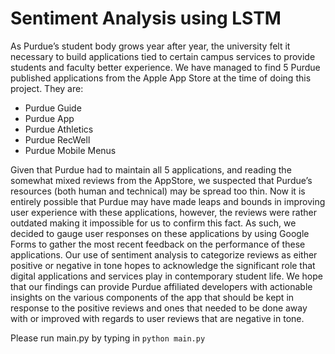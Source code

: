 # Sentiment Analysis using LSTM

As Purdue’s student body grows year after year, the university felt it necessary to build applications tied to certain campus services to provide students and faculty better experience. We have managed to find 5 Purdue published applications from the Apple App Store at the time of doing this project. They are:

* Purdue Guide 
* Purdue App
* Purdue Athletics
* Purdue RecWell
* Purdue Mobile Menus

Given that Purdue had to maintain all 5 applications, and reading the somewhat mixed reviews from the AppStore, we suspected that Purdue’s resources (both human and technical) may be spread too thin. Now it is entirely possible that Purdue may have made leaps and bounds in improving user experience with these applications, however, the reviews were rather outdated making it impossible for us to confirm this fact. As such, we decided to gauge user responses on these applications by using Google Forms to gather the most recent feedback on the performance of these applications. Our use of sentiment analysis to categorize reviews as either positive or negative in tone hopes to acknowledge the significant role that digital applications and services play in contemporary student life. We hope that our findings can provide Purdue affiliated developers with actionable insights on the various components of the app that should be kept in response to the positive reviews and ones that needed to be done away with or improved with regards to user reviews that are negative in tone. 

Please run main.py by typing in `python main.py`
